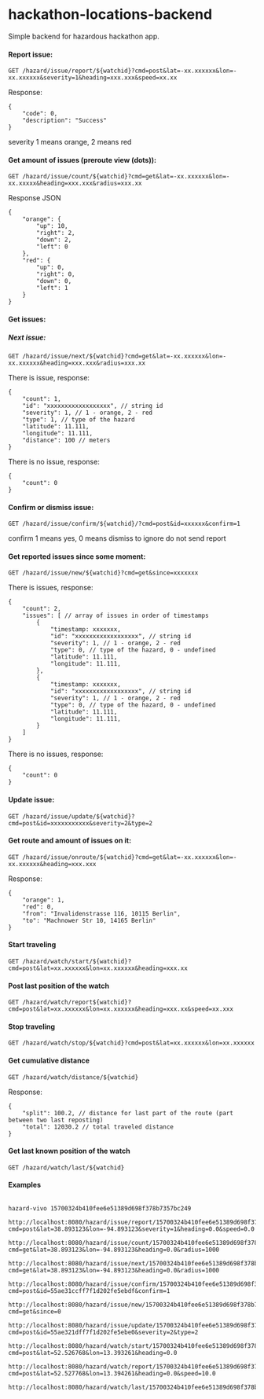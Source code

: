 # hackathon-locations-backend

Simple backend for hazardous hackathon app.

#### Report issue:

    GET /hazard/issue/report/${watchid}?cmd=post&lat=-xx.xxxxxx&lon=-xx.xxxxxx&severity=1&heading=xxx.xxx&speed=xx.xx

Response:

    {
        "code": 0,
        "description": "Success"
    }

severity 1 means orange, 2 means red

#### Get amount of issues (preroute view (dots)):

    GET /hazard/issue/count/${watchid}?cmd=get&lat=-xx.xxxxxx&lon=-xx.xxxxx&heading=xxx.xxx&radius=xxx.xx

Response JSON

    {
        "orange": {
            "up": 10,
            "right": 2,
            "down": 2,
            "left": 0
        },
        "red": {
            "up": 0,
            "right": 0,
            "down": 0,
            "left": 1
        }
    }

#### Get issues:

##### Next issue:

    GET /hazard/issue/next/${watchid}?cmd=get&lat=-xx.xxxxxx&lon=-xx.xxxxxx&heading=xxx.xxx&radius=xxx.xx

There is issue, response:

    {
        "count": 1,
        "id": "xxxxxxxxxxxxxxxxxx", // string id
        "severity": 1, // 1 - orange, 2 - red
        "type": 1, // type of the hazard
        "latitude": 11.111,
        "longitude": 11.111,
        "distance": 100 // meters
    }

There is no issue, response:

    {
        "count": 0
    }

#### Confirm or dismiss issue:

    GET /hazard/issue/confirm/${watchid}/?cmd=post&id=xxxxxx&confirm=1

confirm 1 means yes, 0 means dismiss to ignore do not send report

#### Get reported issues since some moment:

    GET /hazard/issue/new/${watchid}?cmd=get&since=xxxxxxx

There is issues, response:

    {
        "count": 2,
        "issues": [ // array of issues in order of timestamps
            {
                "timestamp: xxxxxxx,
                "id": "xxxxxxxxxxxxxxxxxx", // string id
                "severity": 1, // 1 - orange, 2 - red
                "type": 0, // type of the hazard, 0 - undefined
                "latitude": 11.111,
                "longitude": 11.111,
            },
            {
                "timestamp: xxxxxxx,
                "id": "xxxxxxxxxxxxxxxxxx", // string id
                "severity": 1, // 1 - orange, 2 - red
                "type": 0, // type of the hazard, 0 - undefined
                "latitude": 11.111,
                "longitude": 11.111,
            }
        ]
    }

There is no issues, response:

    {
        "count": 0
    }

#### Update issue:

    GET /hazard/issue/update/${watchid}?cmd=post&id=xxxxxxxxxxx&severity=2&type=2

#### Get route and amount of issues on it:

    GET /hazard/issue/onroute/${watchid}?cmd=get&lat=-xx.xxxxxx&lon=-xx.xxxxxx&heading=xxx.xxx

Response:

    {
        "orange": 1,
        "red": 0,
        "from": "Invalidenstrasse 116, 10115 Berlin",
        "to": "Machnower Str 10, 14165 Berlin"
    }

#### Start traveling

    GET /hazard/watch/start/${watchid}?cmd=post&lat=xx.xxxxxx&lon=xx.xxxxxx&heading=xxx.xx

#### Post last position of the watch

    GET /hazard/watch/report${watchid}?cmd=post&lat=xx.xxxxxx&lon=xx.xxxxxx&heading=xxx.xx&speed=xx.xxx

#### Stop traveling

    GET /hazard/watch/stop/${watchid}?cmd=post&lat=xx.xxxxxx&lon=xx.xxxxxx

#### Get cumulative distance

    GET /hazard/watch/distance/${watchid}

Response:

    {
        "split": 100.2, // distance for last part of the route (part between two last reposting)
        "total": 12030.2 // total traveled distance
    }

#### Get last known position of the watch

    GET /hazard/watch/last/${watchid}

#### Examples

````````````````````````````````````````````````````````````````````````````````

hazard-vivo 15700324b410fee6e51389d698f378b7357bc249

http://localhost:8080/hazard/issue/report/15700324b410fee6e51389d698f378b7357bc249?cmd=post&lat=38.893123&lon=-94.893123&severity=1&heading=0.0&speed=0.0

http://localhost:8080/hazard/issue/count/15700324b410fee6e51389d698f378b7357bc249?cmd=get&lat=38.893123&lon=-94.893123&heading=0.0&radius=1000

http://localhost:8080/hazard/issue/next/15700324b410fee6e51389d698f378b7357bc249?cmd=get&lat=38.893123&lon=-94.893123&heading=0.0&radius=1000

http://localhost:8080/hazard/issue/confirm/15700324b410fee6e51389d698f378b7357bc249?cmd=post&id=55ae31ccff7f1d202fe5ebdf&confirm=1

http://localhost:8080/hazard/issue/new/15700324b410fee6e51389d698f378b7357bc249?cmd=get&since=0

http://localhost:8080/hazard/issue/update/15700324b410fee6e51389d698f378b7357bc249?cmd=post&id=55ae321dff7f1d202fe5ebe0&severity=2&type=2

http://localhost:8080/hazard/watch/start/15700324b410fee6e51389d698f378b7357bc249?cmd=post&lat=52.526768&lon=13.393261&heading=0.0

http://localhost:8080/hazard/watch/report/15700324b410fee6e51389d698f378b7357bc249?cmd=post&lat=52.527768&lon=13.394261&heading=0.0&speed=10.0

http://localhost:8080/hazard/watch/last/15700324b410fee6e51389d698f378b7357bc249

````````````````````````````````````````````````````````````````````````````````


